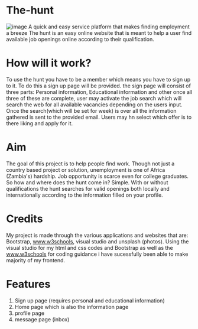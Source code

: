 # The-hunt
![image](https://user-images.githubusercontent.com/56962721/68271363-3194fd00-009b-11ea-98b9-7b33c0ddf2ca.png)
A quick and easy service platform that makes finding employment a breeze
The hunt is an easy online website that is meant to help a user find available job openings online according to their qualification.
# How will it work?
To use the hunt you have to be a member which means you have to sign up to it. To do this a sign up page will be provided. the sign page will consist of three parts: Personal information, Educational information and other once all three of these are complete, user may activate the job search which will search the web for all available vacancies depending on the users input. Once the search(which will be set for  week) is over all the information gathered is sent to the provided email. Users may hn select which offer is to there liking and apply for it.

# Aim
The goal of this project is to help people find work. Though not just a country based project or solution, unemployment is one of Africa (Zambia's) hardship. Job opportunity is scarce even for college graduates. So how and where does the hunt come in? Simple. With or without qualifications the hunt searches for valid openings both locally and internationally according to the information filled on your profile.
# Credits
My project is made through the various applications and websites that are:
Bootstrap,
www.w3schools,
visual studio and
unsplash (photos).
Using the visual studio for my html and css codes and Bootstrap as well as the www.w3schools for coding guidance i have sucessfully been able to make majority of my frontend.
# Features
1. Sign up page (requires personal and educational information)
2. Home page which is also the information page
3. profile page
4. message page (inbox)

